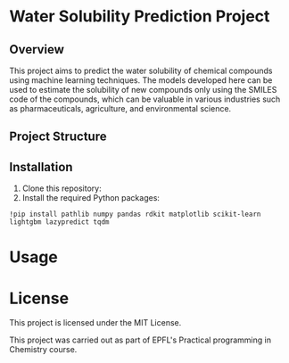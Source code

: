 #  Water Solubility Prediction Project
## Overview
This project aims to predict the water solubility of chemical compounds using machine learning techniques. The models developed here can be used to estimate the solubility of new compounds only using the SMILES code of the compounds, which can be valuable in various industries such as pharmaceuticals, agriculture, and environmental science.

## Project Structure

## Installation
1. Clone this repository:
2. Install the required Python packages:
```
!pip install pathlib numpy pandas rdkit matplotlib scikit-learn lightgbm lazypredict tqdm
```
# Usage

# License
This project is licensed under the MIT License.

This project was carried out as part of EPFL's Practical programming in Chemistry course.
